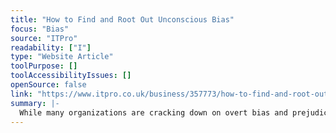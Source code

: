 ```yaml
---
title: "How to Find and Root Out Unconscious Bias"
focus: "Bias"
source: "ITPro"
readability: ["I"]
type: "Website Article"
toolPurpose: []
toolAccessibilityIssues: []
openSource: false
link: "https://www.itpro.co.uk/business/357773/how-to-find-and-root-out-unconscious-bias"
summary: |-
  While many organizations are cracking down on overt bias and prejudice, this article looks at how unconscious bias and its ability to leak into data and the AI algorithms that use it is often overlooked.
---
```


